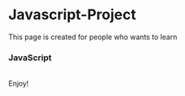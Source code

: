 # Javascript-Project

This page is created  for people who wants to learn <style> h3: {color: yellow;} </style>
 <h3><strong>JavaScript</strong></h3>
 
<br>
Enjoy!

